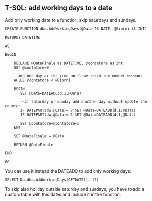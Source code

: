 ## T-SQL: add working days to a date

Add only working date to a function, skip saturdays and sundays.  

```
CREATE FUNCTION dbo.AddWorkingDays(@Data AS DATE, @Giorni AS INT)

RETURNS DATETIME

AS

BEGIN

    DECLARE @DataFinale as DATETIME, @contatore as int
    SET @contatore=0
    
    --add one day at the time until we reach the number we want
    WHILE @contatore < @Giorni
    
    BEGIN
       SET @Data=DATEADD(d,1,@Data)
       
       --if saturday or sunday add another day without update the counter
       IF DATEPART(dw,@Data)= 7 SET @Data=DATEADD(d,1,@Data)
       IF DATEPART(dw,@Data)= 1 SET @Data=DATEADD(d,1,@Data)
       
       SET @contatore=@contatore+1  
    END
    
    SET @DataFinale = @Data
  
    RETURN @DataFinale

END

GO
``` 

You can use it instead the DATEADD to add only working days:

``` 
SELECT Db.dbo.AddWorkingDays(GETDATE(), 26)
``` 

To skip also holiday outside saturday and sundays, you have to add a custom table with this dates and include it in the function.